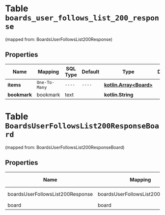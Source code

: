 
# Table `boards_user_follows_list_200_response`
(mapped from: BoardsUserFollowsList200Response)

## Properties
Name | Mapping | SQL Type | Default | Type | Description | Notes
---- | ------- | -------- | ------- | ---- | ----------- | -----
**items** | `One-To-Many` | `----` | `----`  | [**kotlin.Array&lt;Board&gt;**](Board.md) |  | 
**bookmark** | bookmark | text |  | **kotlin.String** |  |  [optional]


# **Table `BoardsUserFollowsList200ResponseBoard`**
(mapped from: BoardsUserFollowsList200ResponseBoard)

## Properties
Name | Mapping | SQL Type | Default | Type | Description | Notes
---- | ------- | -------- | ------- | ---- | ----------- | -----
boardsUserFollowsList200Response | boardsUserFollowsList200Response | long | | kotlin.Long | Primary Key | *one*
board | board | long | | kotlin.Long | Foreign Key | *many*





